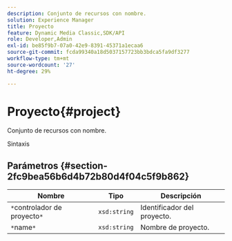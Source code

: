 ```yaml
---
description: Conjunto de recursos con nombre.
solution: Experience Manager
title: Proyecto
feature: Dynamic Media Classic,SDK/API
role: Developer,Admin
exl-id: be85f9b7-07a0-42e9-8391-45371a1ecaa6
source-git-commit: fcda99340a18d5037157723bb3bdca5fa9df3277
workflow-type: tm+mt
source-wordcount: '27'
ht-degree: 29%

---
```


# Proyecto{#project}

Conjunto de recursos con nombre.

Sintaxis

## Parámetros {#section-2fc9bea56b6d4b72b80d4f04c5f9b862}

| Nombre | Tipo | Descripción |
|---|---|---|
| `*`controlador de proyecto`*` | `xsd:string` | Identificador del proyecto. |
| `*`name`*` | `xsd:string` | Nombre de proyecto. |
